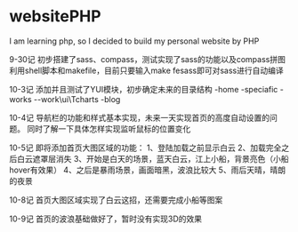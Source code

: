 websitePHP
==========
I am learning php, so I decided to build my personal website by PHP

9-30记
初步搭建了sass、compass，测试实现了sass的功能以及compass拼图
利用shell脚本和makefile，目前只要输入make fesass即可对sass进行自动编译

10-3记
添加并且测试了YUI模块，初步确定未来的目录结构
-home
-speciafic
-works
--work\ui\Tcharts
-blog

10-4记
导航栏的功能和样式基本实现，未来一天实现首页的高度自动设置的问题。
同时了解一下具体怎样实现监听鼠标的位置变化

10-5记
即将添加首页大图区域的功能：
1、登陆加载之前显示白云
2、加载完全之后白云遮罩层消失
3、开始是白天的场景，蓝天白云，江上小船，背景亮色（小船hover有效果）
4、之后是暴雨场景，画面暗黑，波浪比较大
5、雨后天晴，晴朗的夜景

10-8记
首页大图区域实现了白云这招，还需要完成小船等图案

10-9记
首页的波浪基础做好了，暂时没有实现3D的效果
